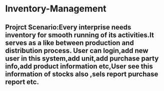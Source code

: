 # Inventory-Management
## Projrct Scenario:Every interprise needs inventory for smooth running of its activities.It serves as a like between production and distribution process. User can login,add new user in this system,add unit,add purchase party info,add product information etc,User see this information of stocks also ,sels report purchase report etc.
